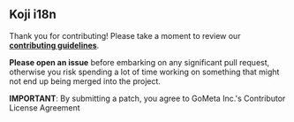 ## Koji i18n

Thank you for contributing! Please take a moment to review our [**contributing guidelines**](https://github.com/madewithkoji/koji-i18n/blob/master/CONTRIBUTING.md).

**Please open an issue** before embarking on any significant pull request, otherwise you risk spending a lot of time working on something that might not end up being merged into the project.

**IMPORTANT**: By submitting a patch, you agree to GoMeta Inc.'s Contributor License Agreement
